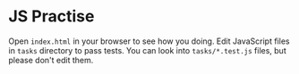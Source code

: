 # JS Practise

Open `index.html` in your browser to see how you doing. Edit JavaScript files in `tasks` directory to pass tests. You can look into `tasks/*.test.js` files, but please don't edit them.
